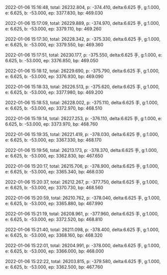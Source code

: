 2022-01-06 15:16:48, total: 26232.804, p: -374.410, delta:6.625 手, g:1.000, e: 6.625, b: -53.000, ep: 3377.830, bp: 469.030

2022-01-06 15:17:09, total: 26229.889, p: -374.970, delta:6.625 手, g:1.000, e: 6.625, b: -53.000, ep: 3379.110, bp: 469.260

2022-01-06 15:17:30, total: 26228.342, p: -375.330, delta:6.625 手, g:1.000, e: 6.625, b: -53.000, ep: 3379.550, bp: 469.360

2022-01-06 15:17:51, total: 26230.177, p: -375.550, delta:6.625 手, g:1.000, e: 6.625, b: -53.000, ep: 3376.850, bp: 469.050

2022-01-06 15:18:12, total: 26229.690, p: -375.790, delta:6.625 手, g:1.000, e: 6.625, b: -53.000, ep: 3376.930, bp: 469.090

2022-01-06 15:18:33, total: 26226.513, p: -375.620, delta:6.625 手, g:1.000, e: 6.625, b: -53.000, ep: 3377.980, bp: 469.200

2022-01-06 15:18:53, total: 26228.002, p: -375.110, delta:6.625 手, g:1.000, e: 6.625, b: -53.000, ep: 3372.970, bp: 468.510

2022-01-06 15:19:14, total: 26227.253, p: -376.110, delta:6.625 手, g:1.000, e: 6.625, b: -53.000, ep: 3373.970, bp: 468.760

2022-01-06 15:19:35, total: 26221.419, p: -378.030, delta:6.625 手, g:1.000, e: 6.625, b: -53.000, ep: 3367.330, bp: 468.170

2022-01-06 15:19:56, total: 26213.173, p: -378.370, delta:6.625 手, g:1.000, e: 6.625, b: -53.000, ep: 3362.830, bp: 467.650

2022-01-06 15:20:17, total: 26215.706, p: -378.900, delta:6.625 手, g:1.000, e: 6.625, b: -53.000, ep: 3365.340, bp: 468.030

2022-01-06 15:20:37, total: 26212.267, p: -377.750, delta:6.625 手, g:1.000, e: 6.625, b: -53.000, ep: 3370.730, bp: 468.560

2022-01-06 15:20:59, total: 26210.762, p: -378.040, delta:6.625 手, g:1.000, e: 6.625, b: -53.000, ep: 3365.880, bp: 467.990

2022-01-06 15:21:19, total: 26208.961, p: -377.960, delta:6.625 手, g:1.000, e: 6.625, b: -53.000, ep: 3372.520, bp: 468.810

2022-01-06 15:21:40, total: 26211.098, p: -378.400, delta:6.625 手, g:1.000, e: 6.625, b: -53.000, ep: 3368.160, bp: 468.320

2022-01-06 15:22:01, total: 26204.991, p: -378.000, delta:6.625 手, g:1.000, e: 6.625, b: -53.000, ep: 3366.000, bp: 468.000

2022-01-06 15:22:22, total: 26203.815, p: -379.580, delta:6.625 手, g:1.000, e: 6.625, b: -53.000, ep: 3362.500, bp: 467.760